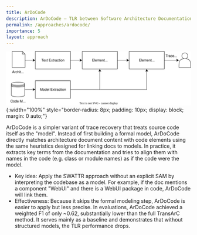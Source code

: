 ```yaml
---
title: ArDoCode
description: ArDoCode – TLR between Software Architecture Documentation and Code.
permalink: /approaches/ardocode/
importance: 5
layout: approach
---
```


![ArCoTL Overview](/assets/img/approaches/icse24-ardocode.svg){:width="100%" style="border-radius: 8px; padding: 10px; display: block; margin: 0 auto;"}

ArDoCode is a simpler variant of trace recovery that treats source code itself as the "model".
Instead of first building a formal model, ArDoCode directly matches architecture document content with code elements using the same heuristics designed for linking docs to models.
In practice, it extracts key terms from the documentation and tries to align them with names in the code (e.g. class or module names) as if the code were the model.

- Key idea: Apply the SWATTR approach without an explicit SAM by interpreting the codebase as a model. For example, if the doc mentions a component "WebUI" and there is a WebUI package in code, ArDoCode will link them.
- Effectiveness: Because it skips the formal modeling step, ArDoCode is easier to apply but less precise. In evaluations, ArDoCode achieved a weighted F1 of only ~0.62, substantially lower than the full TransArC method. It serves mainly as a baseline and demonstrates that without structured models, the TLR performance drops.
